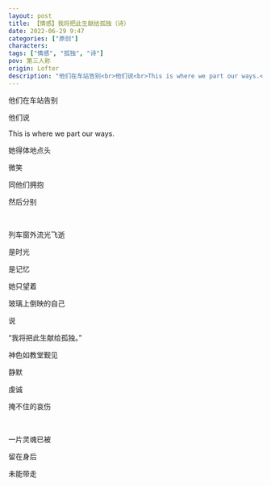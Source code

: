```yaml
---
layout: post
title: 【情感】我将把此生献给孤独（诗）
date: 2022-06-29 9:47
categories: ["原创"]
characters: 
tags: ["情感", "孤独", "诗"]
pov: 第三人称
origin: Lofter
description: "他们在车站告别<br>他们说<br>This is where we part our ways.<br>她得体地点头<br>微笑<br>同他们拥抱<br>然后分别<br><br>列车窗外流光飞逝<br>是时光<br>是记忆<br>她只望着<br>玻璃上倒映的自己<br>说<br>“我将把此生献给孤独。”<br>神色如教堂觐见<br>静默<br>虔诚<br>掩不住的哀伤<br><br>一片灵魂已被<br>留在身后<br>未能带走"
---
```


他们在车站告别

他们说

This is where we part our ways.

她得体地点头

微笑

同他们拥抱

然后分别

<br>

列车窗外流光飞逝

是时光

是记忆

她只望着

玻璃上倒映的自己

说

“我将把此生献给孤独。”

神色如教堂觐见

静默

虔诚

掩不住的哀伤

<br>

一片灵魂已被

留在身后

未能带走

<br><br>

<p style="color: #0000; text-indent: 2em">
一个女孩上前问：“我可以坐在你旁边吗？”
</p>
